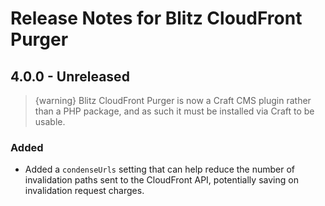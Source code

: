 # Release Notes for Blitz CloudFront Purger

## 4.0.0 - Unreleased

> {warning} Blitz CloudFront Purger is now a Craft CMS plugin rather than a PHP package, and as such it must be installed via Craft to be usable.

### Added

- Added a `condenseUrls` setting that can help reduce the number of invalidation paths sent to the CloudFront API, potentially saving on invalidation request charges.
